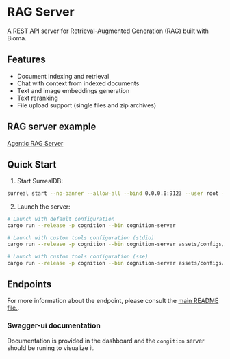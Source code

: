 # RAG Server

A REST API server for Retrieval-Augmented Generation (RAG) built with Bioma.

## Features

- Document indexing and retrieval
- Chat with context from indexed documents
- Text and image embeddings generation
- Text reranking
- File upload support (single files and zip archives)

## RAG server example

[Agentic RAG Server](docs/rag_server.md)

## Quick Start

1. Start SurrealDB:

```bash
surreal start --no-banner --allow-all --bind 0.0.0.0:9123 --user root --pass root surrealkv://.output/bioma.db
```

2. Launch the server:

```bash
# Launch with default configuration
cargo run --release -p cognition --bin cognition-server

# Launch with custom tools configuration (stdio)
cargo run --release -p cognition --bin cognition-server assets/configs/rag_tools_config_server_stdio.json

# Launch with custom tools configuration (sse)
cargo run --release -p cognition --bin cognition-server assets/configs/rag_tools_config_server_sse.json
```

## Endpoints

For more information about the endpoint, please consult the [main README file.](../../README.md).

### Swagger-ui documentation

Documentation is provided in the dashboard and the `congition` server should be runing to visualize it.
